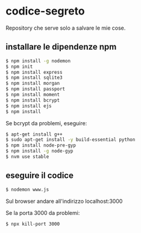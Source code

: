 # codice-segreto
Repository che serve solo a salvare le mie cose.

## installare le dipendenze npm
```sh
$ npm install -g nodemon
$ npm init
$ npm install express
$ npm install sqlite3
$ npm install morgan
$ npm install passport
$ npm install moment
$ npm install bcrypt
$ npm install ejs 
$ npm install
```
Se bcrypt da problemi, eseguire:
```sh
$ apt-get install g++
$ sudo apt-get install -y build-essential python
$ npm install node-pre-gyp
$ npm install -g node-gyp
$ nvm use stable 
```
## eseguire il codice
```sh
$ nodemon www.js
```
Sul browser andare all'indirizzo localhost:3000

Se la porta 3000 da problemi:
```sh
$ npx kill-port 3000
